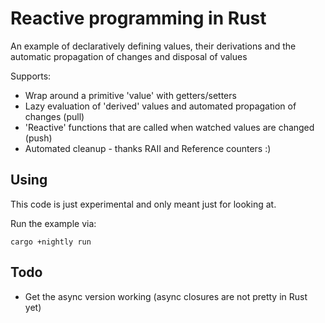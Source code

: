 # Reactive programming in Rust
An example of declaratively defining values, their derivations and the automatic propagation of changes and disposal of values

Supports:
- Wrap around a primitive 'value' with getters/setters
- Lazy evaluation of 'derived' values and automated propagation of changes (pull)
- 'Reactive' functions that are called when watched values are changed (push)
- Automated cleanup - thanks RAII and Reference counters :)

## Using
This code is just experimental and only meant just for looking at. 

Run the example via:
```
cargo +nightly run
```

## Todo
- Get the async version working (async closures are not pretty in Rust yet)
